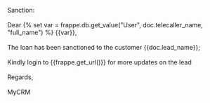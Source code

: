 Sanction:<br><br>
Dear {% set var = frappe.db.get_value("User", doc.telecaller_name, "full_name") %} {{var}},<br><br>
The loan has been sanctioned to the customer {{doc.lead_name}};<br><br>
Kindly login to {{frappe.get_url()}} for more updates on the lead<br><br>
Regards,<br><br>
MyCRM